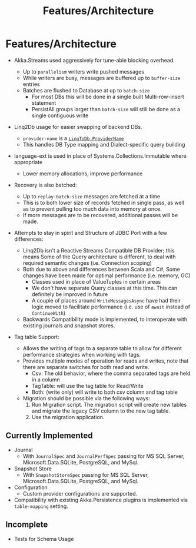 ﻿---
uid: sql-features
title: Features/Architecture 
---

# Features/Architecture

- Akka.Streams used aggressively for tune-able blocking overhead.
    - Up to `parallelism` writers write pushed messages
    - While writers are busy, messages are buffered up to `buffer-size` entries
    - Batches are flushed to Database at up to `batch-size`
        - For most DBs this will be done in a single built Multi-row-insert statement
        - PersistAll groups larger than `batch-size` will still be done as a single contiguous write

- Linq2Db usage for easier swapping of backend DBs.
    - `provider-name` is a [`LinqToDb.ProviderName`](https://linq2db.github.io/api/LinqToDB.ProviderName.html)
    - This handles DB Type mapping and Dialect-specific query building

- language-ext is used in place of Systems.Collections.Immutable where appropriate
    - Lower memory allocations, improve performance

- Recovery is also batched:
    - Up to `replay-batch-size` messages are fetched at a time
    - This is to both lower size of records fetched in single pass, as well as to prevent pulling too much data into memory at once.
    - If more messages are to be recovered, additional passes will be made.

- Attempts to stay in spirit and Structure of JDBC Port with a few differences:
    - Linq2Db isn't a Reactive Streams Compatible DB Provider; this means Some of the Query architecture is different, to deal with required semantic changes (i.e. Connection scoping)
    - Both due to above and differences between Scala and C#, Some changes have been made for optimal performance (i.e. memory, GC)
        - Classes used in place of ValueTuples in certain areas
        - We don't have separate Query classes at this time. This can definitely be improved in future
        - A couple of places around `WriteMessagesAsync` have had their logic moved to facilitate performance (i.e. use of `await` instead of `ContinueWith`)
    - Backwards Compatibility mode is implemented, to interoperate with existing journals and snapshot stores.

- Tag table Support:
    - Allows the writing of tags to a separate table to allow for different performance strategies when working with tags.
    - Provides multiple modes of operation for reads and writes, note that there are separate switches for both read and write.
        - Csv: The old behavior, where the comma separated tags are held in a column
        - TagTable: will use the tag table for Read/Write
        - Both: (write only) will write to both csv column and tag table
    - Migration should be possible via the following ways:
        1. Run Migration script. The migration script will create new tables and migrate the legacy CSV column to the new tag table.
        2. Use the migration application.

## Currently Implemented

- Journal
    - With `JournalSpec` and `JournalPerfSpec` passing for MS SQL Server, Microsoft.Data.SQLite, PostgreSQL, and MySql.
- Snapshot Store
    - With `SnapshotStoreSpec` passing for MS SQL Server, Microsoft.Data.SQLite, PostgreSQL, and MySql.
- Configuration
    - Custom provider configurations are supported.
- Compatibility with existing Akka.Persistence plugins is implemented via `table-mapping` setting.

## Incomplete

- Tests for Schema Usage